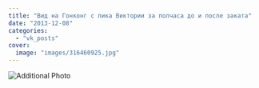 ```yaml
---
title: "Вид на Гонконг с пика Виктории за полчаса до и после заката"
date: "2013-12-08"
categories: 
  - "vk_posts"
cover:
  image: "images/316460925.jpg"
---
```


![Additional Photo](https://vodpop.ru/wp-content/uploads/2023/07/316460926.jpg)
